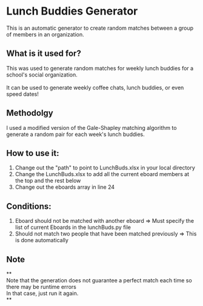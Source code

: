 # Lunch Buddies Generator
This is an automatic generator to create random matches between a group of members in an organization.

## What is it used for?
This was used to generate random matches for weekly lunch buddies for a school's social organization. \
\
It can be used to generate weekly coffee chats, lunch buddies, or even speed dates! 

## Methodolgy
I used a modified version of the Gale-Shapley matching algorithm to generate a random pair for each week's lunch buddies.

## How to use it:
1) Change out the "path" to point to LunchBuds.xlsx in your local directory 
2) Change the LunchBuds.xlsx to add all the current eboard members at the top and the rest below 
3) Change out the eboards array in line 24 

## Conditions:
1) Eboard should not be matched with another eboard
  => Must specify the list of current Eboards in the lunchBuds.py file
2) Should not match two people that have been matched previously
  => This is done automatically

## Note
** \
Note that the generation does not guarantee a perfect match each time so there may be runtime errors \
In that case, just run it again. \
** 

